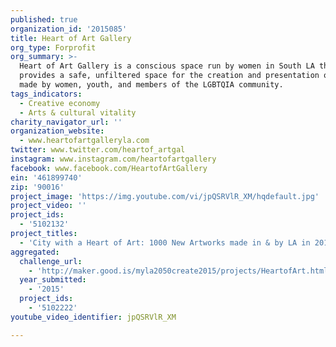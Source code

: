 ```yaml
---
published: true
organization_id: '2015085'
title: Heart of Art Gallery
org_type: Forprofit
org_summary: >-
  Heart of Art Gallery is a conscious space run by women in South LA that
  provides a safe, unfiltered space for the creation and presentation of art
  made by women, youth, and members of the LGBTQIA community.
tags_indicators:
  - Creative economy
  - Arts & cultural vitality
charity_navigator_url: ''
organization_website:
  - www.heartofartgalleryla.com
twitter: www.twitter.com/heartof_artgal
instagram: www.instagram.com/heartofartgallery
facebook: www.facebook.com/HeartofArtGallery
ein: '461899740'
zip: '90016'
project_image: 'https://img.youtube.com/vi/jpQSRVlR_XM/hqdefault.jpg'
project_video: ''
project_ids:
  - '5102132'
project_titles:
  - 'City with a Heart of Art: 1000 New Artworks made in & by LA in 2016'
aggregated:
  challenge_url:
    - 'http://maker.good.is/myla2050create2015/projects/HeartofArt.html'
  year_submitted:
    - '2015'
  project_ids:
    - '5102222'
youtube_video_identifier: jpQSRVlR_XM

---
```

